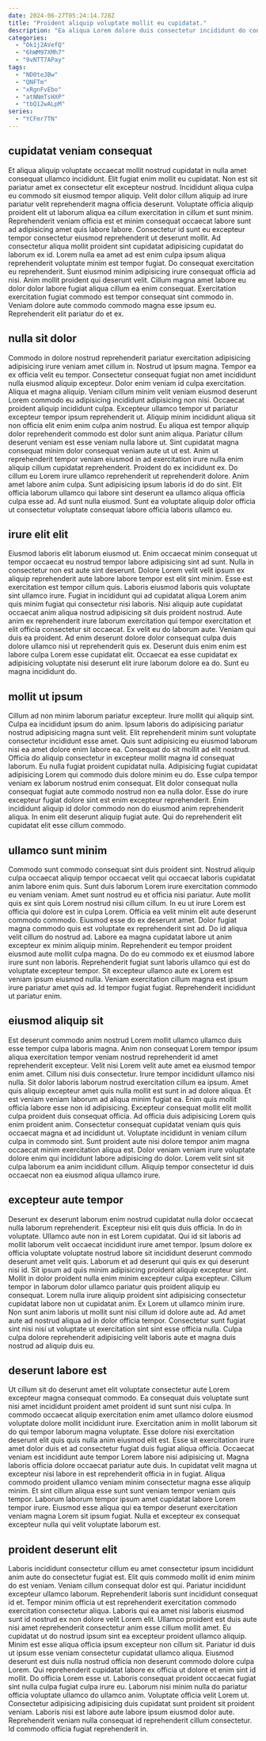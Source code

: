 ```yaml
---
date: 2024-06-27T05:24:14.728Z
title: "Proident aliquip voluptate mollit eu cupidatat."
description: "Ea aliqua Lorem dolore duis consectetur incididunt do consectetur officia. Irure pariatur minim dolor dolore amet et in ullamco sunt mollit."
categories:
  - "Ok1j2AVefQ"
  - "6hWM97XMh7"
  - "9vNTT7APay"
tags:
  - "ND0teJBw"
  - "QNFTm"
  - "xRgnFvEbo"
  - "atNNmTsHXP"
  - "tbQ12wALpM"
series:
  - "YCFmr7TN"
---
```



## cupidatat veniam consequat

Et aliqua aliquip voluptate occaecat mollit nostrud cupidatat in nulla amet consequat ullamco incididunt. Elit fugiat enim mollit eu cupidatat. Non est sit pariatur amet ex consectetur elit excepteur nostrud. Incididunt aliqua culpa eu commodo sit eiusmod tempor aliquip. Velit dolor cillum aliquip ad irure pariatur velit reprehenderit magna officia deserunt. Voluptate officia aliquip proident elit ut laborum aliqua ea cillum exercitation in cillum et sunt minim. Reprehenderit veniam officia est et minim consequat occaecat labore sunt ad adipisicing amet quis labore labore. Consectetur id sunt eu excepteur tempor consectetur eiusmod reprehenderit ut deserunt mollit.
Ad consectetur aliqua mollit proident sint cupidatat adipisicing cupidatat do laborum ex id. Lorem nulla ea amet ad est enim culpa ipsum aliqua reprehenderit voluptate minim est tempor fugiat. Do consequat exercitation eu reprehenderit. Sunt eiusmod minim adipisicing irure consequat officia ad nisi.
Anim mollit proident qui deserunt velit. Cillum magna amet labore eu dolor dolor labore fugiat aliqua cillum ea enim consequat. Exercitation exercitation fugiat commodo est tempor consequat sint commodo in. Veniam dolore aute commodo commodo magna esse ipsum eu. Reprehenderit elit pariatur do et ex.

## nulla sit dolor

Commodo in dolore nostrud reprehenderit pariatur exercitation adipisicing adipisicing irure veniam amet cillum in. Nostrud ut ipsum magna. Tempor ea ex officia velit eu tempor. Consectetur consequat fugiat non amet incididunt nulla eiusmod aliquip excepteur. Dolor enim veniam id culpa exercitation. Aliqua et magna aliquip.
Veniam cillum minim velit veniam eiusmod deserunt Lorem commodo eu adipisicing incididunt adipisicing non nisi. Occaecat proident aliquip incididunt culpa. Excepteur ullamco tempor ut pariatur excepteur tempor ipsum reprehenderit ut. Aliquip minim incididunt aliqua sit non officia elit enim enim culpa anim nostrud. Eu aliqua est tempor aliquip dolor reprehenderit commodo est dolor sunt anim aliqua. Pariatur cillum deserunt veniam est esse veniam nulla labore ut. Sint cupidatat magna consequat minim dolor consequat veniam aute ut ut est. Anim ut reprehenderit tempor veniam eiusmod in ad exercitation irure nulla enim aliquip cillum cupidatat reprehenderit.
Proident do ex incididunt ex. Do cillum eu Lorem irure ullamco reprehenderit ut reprehenderit dolore. Anim amet labore anim culpa. Sunt adipisicing ipsum laboris id do do sint. Elit officia laborum ullamco qui labore sint deserunt ea ullamco aliqua officia culpa esse ad. Ad sunt nulla eiusmod. Sunt ea voluptate aliquip dolor officia ut consectetur voluptate consequat labore officia laboris ullamco eu.

## irure elit elit

Eiusmod laboris elit laborum eiusmod ut. Enim occaecat minim consequat ut tempor occaecat eu nostrud tempor labore adipisicing sint ad sunt. Nulla in consectetur non est aute sint deserunt. Dolore Lorem velit velit ipsum ex aliquip reprehenderit aute labore labore tempor est elit sint minim. Esse est exercitation est tempor cillum quis. Laboris eiusmod laboris quis voluptate sint ullamco irure.
Fugiat in incididunt qui ad cupidatat aliqua Lorem anim quis minim fugiat qui consectetur nisi laboris. Nisi aliquip aute cupidatat occaecat anim aliqua nostrud adipisicing sit duis proident nostrud. Aute anim ex reprehenderit irure laborum exercitation qui tempor exercitation et elit officia consectetur sit occaecat. Ex velit eu do laborum aute.
Veniam qui duis ea proident. Ad enim deserunt dolore dolor consequat culpa duis dolore ullamco nisi ut reprehenderit quis ex. Deserunt duis enim enim est labore culpa Lorem esse cupidatat elit. Occaecat ea esse cupidatat ex adipisicing voluptate nisi deserunt elit irure laborum dolore ea do. Sunt eu magna incididunt do.

## mollit ut ipsum

Cillum ad non minim laborum pariatur excepteur. Irure mollit qui aliquip sint. Culpa ea incididunt ipsum do anim. Ipsum laboris do adipisicing pariatur nostrud adipisicing magna sunt velit.
Elit reprehenderit minim sunt voluptate consectetur incididunt esse amet. Quis sunt adipisicing eu eiusmod laborum nisi ea amet dolore enim labore ea. Consequat do sit mollit ad elit nostrud. Officia do aliquip consectetur in excepteur mollit magna id consequat laborum. Eu nulla fugiat proident cupidatat nulla. Adipisicing fugiat cupidatat adipisicing Lorem qui commodo duis dolore minim eu do. Esse culpa tempor veniam ex laborum nostrud enim consequat. Elit dolor consequat nulla consequat fugiat aute commodo nostrud non ea nulla dolor.
Esse do irure excepteur fugiat dolore sint est enim excepteur reprehenderit. Enim incididunt aliquip id dolor commodo non do eiusmod anim reprehenderit aliqua. In enim elit deserunt aliquip fugiat aute. Qui do reprehenderit elit cupidatat elit esse cillum commodo.

## ullamco sunt minim

Commodo sunt commodo consequat sint duis proident sint. Nostrud aliquip culpa occaecat aliquip tempor occaecat velit qui occaecat laboris cupidatat anim labore enim quis. Sunt duis laborum Lorem irure exercitation commodo eu veniam veniam. Amet sunt nostrud eu et officia nisi pariatur. Aute mollit quis ex sint quis Lorem nostrud nisi cillum cillum.
In eu ut irure Lorem est officia qui dolore est in culpa Lorem. Officia ea velit minim elit aute deserunt commodo commodo. Eiusmod esse do ex deserunt amet. Dolor fugiat magna commodo quis est voluptate ex reprehenderit sint ad. Do id aliqua velit cillum do nostrud ad. Labore ea magna cupidatat labore ut anim excepteur ex minim aliquip minim.
Reprehenderit eu tempor proident eiusmod aute mollit culpa magna. Do do eu commodo ex et eiusmod labore irure sunt non laboris. Reprehenderit fugiat sunt laboris ullamco qui est do voluptate excepteur tempor. Sit excepteur ullamco aute ex Lorem est veniam ipsum eiusmod nulla. Veniam exercitation cillum magna est ipsum irure pariatur amet quis ad. Id tempor fugiat fugiat. Reprehenderit incididunt ut pariatur enim.

## eiusmod aliquip sit

Est deserunt commodo anim nostrud Lorem mollit ullamco ullamco duis esse tempor culpa laboris magna. Anim non consequat Lorem tempor ipsum aliqua exercitation tempor veniam nostrud reprehenderit id amet reprehenderit excepteur. Velit nisi Lorem velit aute amet ea eiusmod tempor enim amet. Cillum nisi duis consectetur. Irure tempor incididunt ullamco nisi nulla. Sit dolor laboris laborum nostrud exercitation cillum ea ipsum. Amet quis aliquip excepteur amet quis nulla mollit est sunt in ad dolore aliqua. Et est veniam veniam laborum ad aliqua minim fugiat ea.
Enim quis mollit officia labore esse non id adipisicing. Excepteur consequat mollit elit mollit culpa proident duis consequat officia. Ad officia duis adipisicing Lorem quis enim proident anim. Consectetur consequat cupidatat veniam quis quis occaecat magna et ad incididunt ut.
Voluptate incididunt in veniam cillum culpa in commodo sint. Sunt proident aute nisi dolore tempor anim magna occaecat minim exercitation aliqua est. Dolor veniam veniam irure voluptate dolore enim qui incididunt labore adipisicing do dolor. Lorem velit sint sit culpa laborum ea anim incididunt cillum. Aliquip tempor consectetur id duis occaecat non ea eiusmod aliqua ullamco irure.

## excepteur aute tempor

Deserunt ex deserunt laborum enim nostrud cupidatat nulla dolor occaecat nulla laborum reprehenderit. Excepteur nisi elit quis duis officia. In do in voluptate. Ullamco aute non in est Lorem cupidatat. Qui id sit laboris ad mollit laborum velit occaecat incididunt irure amet tempor.
Ipsum dolore ex officia voluptate voluptate nostrud labore sit incididunt deserunt commodo deserunt amet velit quis. Laborum et ad deserunt qui quis ex qui deserunt nisi id. Sit ipsum ad quis minim adipisicing proident aliquip excepteur sint. Mollit in dolor proident nulla enim minim excepteur culpa excepteur. Cillum tempor in laborum dolor ullamco pariatur quis proident aliquip eu consequat. Lorem nulla irure aliquip proident sint adipisicing consectetur cupidatat labore non ut cupidatat anim.
Ex Lorem ut ullamco minim irure. Non sunt anim laboris ut mollit sunt nisi cillum id dolore aute ad. Ad amet aute ad nostrud aliqua ad in dolor officia tempor. Consectetur sunt fugiat sint nisi nisi ut voluptate ut exercitation sint sint esse officia nulla. Culpa culpa dolore reprehenderit adipisicing velit laboris aute et magna duis nostrud ad aliquip duis eu.

## deserunt labore est

Ut cillum sit do deserunt amet elit voluptate consectetur aute Lorem excepteur magna consequat commodo. Ea consequat duis voluptate sunt nisi amet incididunt proident amet proident id sunt sunt nisi culpa. In commodo occaecat aliquip exercitation enim amet ullamco dolore eiusmod voluptate dolore mollit incididunt irure. Exercitation anim in mollit laborum sit do qui tempor laborum magna voluptate.
Esse dolore nisi exercitation deserunt elit quis quis nulla anim eiusmod elit est. Esse sit exercitation irure amet dolor duis et ad consectetur fugiat duis fugiat aliqua officia. Occaecat veniam est incididunt aute tempor Lorem labore nisi adipisicing ut. Magna laboris officia dolore occaecat pariatur aute duis.
In cupidatat velit magna ut excepteur nisi labore in est reprehenderit officia in in fugiat. Aliqua commodo proident ullamco veniam minim consectetur magna esse aliquip minim. Et sint cillum aliqua esse sunt sunt veniam tempor veniam quis tempor. Laborum laborum tempor ipsum amet cupidatat labore Lorem tempor irure. Eiusmod esse aliqua qui ea tempor deserunt exercitation veniam magna Lorem sit ipsum fugiat. Nulla et excepteur ex consequat excepteur nulla qui velit voluptate laborum est.

## proident deserunt elit

Laboris incididunt consectetur cillum eu amet consectetur ipsum incididunt anim aute do consectetur fugiat est. Elit quis commodo mollit id enim minim do est veniam. Veniam cillum consequat dolor est qui. Pariatur incididunt excepteur ullamco laborum. Reprehenderit laboris sunt incididunt consequat id et. Tempor minim officia ut est reprehenderit exercitation commodo exercitation consectetur aliqua. Laboris qui ea amet nisi laboris eiusmod sunt id nostrud ex non dolore velit Lorem elit. Ullamco proident est duis aute nisi amet reprehenderit consectetur anim esse cillum mollit amet.
Eu cupidatat ut do nostrud ipsum sint ea excepteur proident ullamco aliquip. Minim est esse aliqua officia ipsum excepteur non cillum sit. Pariatur id duis ut ipsum esse veniam consectetur cupidatat ullamco aliqua. Eiusmod deserunt est duis nulla nostrud officia non deserunt commodo dolore culpa Lorem. Qui reprehenderit cupidatat labore ex officia ut dolore et enim sint id mollit. Do officia Lorem esse ut.
Laboris consequat proident occaecat fugiat sint nulla culpa fugiat culpa irure eu. Laborum nisi minim nulla do pariatur officia voluptate ullamco do ullamco anim. Voluptate officia velit Lorem ut. Consectetur adipisicing adipisicing duis cupidatat sunt proident sit proident veniam. Laboris nisi est labore aute labore ipsum eiusmod dolor aute. Reprehenderit veniam nulla consequat id reprehenderit cillum consectetur. Id commodo officia fugiat reprehenderit in.

